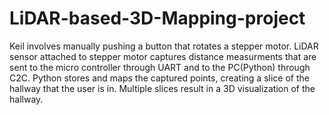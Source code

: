 # LiDAR-based-3D-Mapping-project

Keil involves manually pushing a button that rotates a stepper motor. LiDAR sensor attached to stepper motor captures distance measurments that are sent to the micro controller through UART and to the PC(Python) through C2C. Python stores and maps the captured points, creating a slice of the hallway that the user is in. Multiple slices result in a 3D visualization of the hallway.
